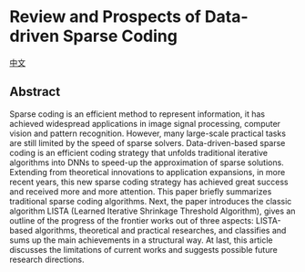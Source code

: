 # Review and Prospects of Data-driven Sparse Coding

[中文](Report-Review_and_Prospects_of_Data_driven_Sparse-Coding.pdf)

## Abstract
Sparse coding is an efficient method to represent information, it has achieved widespread applications in image signal processing, 
computer vision and pattern recognition. However, many large-scale practical tasks are still limited by the speed of sparse solvers. 
Data-driven-based sparse coding is an efficient coding strategy that unfolds traditional iterative algorithms into DNNs to speed-up 
the approximation of sparse solutions. Extending from theoretical innovations to application expansions, in more recent years, 
this new sparse coding strategy has achieved great success and received more and more attention. This paper briefly summarizes 
traditional sparse coding algorithms. Next, the paper introduces the classic algorithm LISTA (Learned Iterative Shrinkage Threshold Algorithm), 
gives an outline of the progress of the frontier works out of three aspects: LISTA-based algorithms, theoretical and practical researches, 
and classifies and sums up the main achievements in a structural way. At last, this article discusses the limitations of current works and 
suggests possible future research directions.
